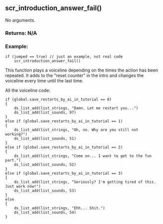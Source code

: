 ## scr_introduction_answer_fail()

No arguments.

### Returns: N/A
### Example:
```gml
if (jumped == true) // just an example, not real code
    scr_introduction_answer_fail()
```
This function plays a voiceline depending on the times the action has been repeated. It adds to the "reset counter" in the intro and changes the voiceline every time until the last time.

All the voiceline code:
```gml
if (global.save_restarts_by_ai_in_tutorial == 0)
{
    ds_list_add(list_strings, "Damn. Let me restart you...")
    ds_list_add(list_sounds, 97)
}
else if (global.save_restarts_by_ai_in_tutorial == 1)
{
    ds_list_add(list_strings, "Oh, no. Why are you still not working?")
    ds_list_add(list_sounds, 51)
}
else if (global.save_restarts_by_ai_in_tutorial == 2)
{
    ds_list_add(list_strings, "Come on... I want to get to the fun part.")
    ds_list_add(list_sounds, 52)
}
else if (global.save_restarts_by_ai_in_tutorial == 3)
{
    ds_list_add(list_strings, "Seriously? I'm getting tired of this. Just work now!")
    ds_list_add(list_sounds, 53)
}
else
{
    ds_list_add(list_strings, "Ehh... Shit.")
    ds_list_add(list_sounds, 54)
}
```
